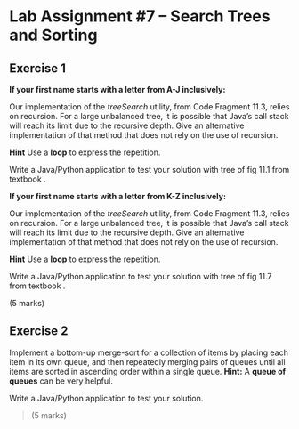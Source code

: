 # Lab Assignment #7 – Search Trees and Sorting

## Exercise 1

**If your first name starts with a letter from A-J inclusively:**

Our implementation of the *treeSearch* utility, from Code Fragment 11.3,
relies on recursion. For a large unbalanced tree, it is possible that
Java’s call stack will reach its limit due to the recursive depth. Give
an alternative implementation of that method that does not rely on the
use of recursion.

**Hint** Use a **loop** to express the repetition.

Write a Java/Python application to test your solution with tree of fig
11.1 from textbook .

**If your first name starts with a letter from K-Z inclusively:**

Our implementation of the *treeSearch* utility, from Code Fragment 11.3,
relies on recursion. For a large unbalanced tree, it is possible that
Java’s call stack will reach its limit due to the recursive depth. Give
an alternative implementation of that method that does not rely on the
use of recursion.

**Hint** Use a **loop** to express the repetition.

Write a Java/Python application to test your solution with tree of fig
11.7 from textbook .

(5 marks)

## Exercise 2

Implement a bottom-up merge-sort for a collection of items by placing
each item in its own queue, and then repeatedly merging pairs of queues
until all items are sorted in ascending order within a single queue.
**Hint:** A **queue of queues** can be very helpful.

Write a Java/Python application to test your solution.

> (5 marks)
